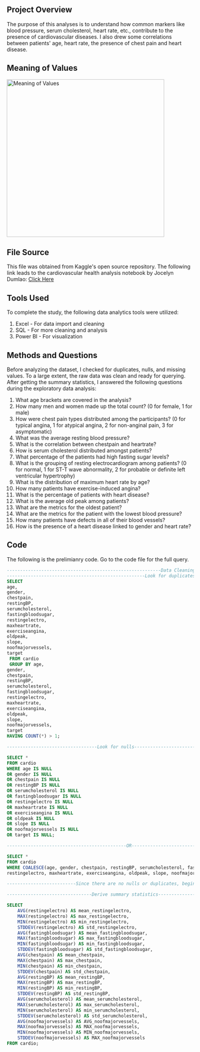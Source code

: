 ## Project Overview
The purpose of this analyses is to understand how common markers like blood pressure, serum cholesterol, heart rate, etc., contribute to the presence of cardiovascular diseases. I also drew some correlations between patients' age, heart rate, the presence of chest pain and heart disease.

## Meaning of Values
<img width="424" alt="Meaning of Values" src="https://github.com/user-attachments/assets/5c576a1b-862b-435f-8c6c-88a0644bae22">


## File Source
This file was obtained from Kaggle's open source repository. The following link leads to the cardiovascular health analysis notebook by Jocelyn Dumlao: [Click Here](https://www.kaggle.com/code/jocelyndumlao/cardiovascular-health-analysis/notebook#%EF%AE%A9%D9%A8%D9%80%E2%9D%A4%EF%B8%8F%EF%AE%A9%D9%A8%D9%80%EF%AE%A9%EF%AE%A9Exploratory-Data-Analysis-(EDA)%F0%9F%93%8A)

## Tools Used
To complete the study, the following data analytics tools were utilized:
1. Excel - For data import and cleaning
2. SQL - For more cleaning and analysis
3. Power BI - For visualization

## Methods and Questions
Before analyzing the dataset, I checked for duplicates, nulls, and missing values. To a large extent, the raw data was clean and ready for querying. After getting the summary statistics, I answered the following questions during the exploratory data analysis:
1. What age brackets are covered in the analysis?
2. How many men and women made up the total count? (0 for female, 1 for male)
3. How were chest pain types distributed among the participants? (0 for typical angina, 1 for atypical angina, 2 for non-anginal pain, 3 for asymptomatic)
4. What was the average resting blood pressure?
5. What is the correlation between chestpain and heartrate?
6. How is serum cholesterol distributed amongst patients?
7. What percentage of the patients had high fasting sugar levels?
8. What is the grouping of resting electrocardiogram among patients? (0 for normal, 1 for ST-T wave abnormality, 2 for probable or definite left ventricular hypertrophy)
9. What is the distribution of maximum heart rate by age?
10. How many patients have exercise-induced angina?
11. What is the percentage of patients with heart disease?
12. What is the average old peak among patients?
13. What are the metrics for the oldest patient?
14. What are the metrics for the patient with the lowest blood pressure?
15. How many patients have defects in all of their blood vessels?
16. How is the presence of a heart disease linked to gender and heart rate?

## Code
The following is the prelimianry code. Go to the code file for the full query.
```sql
----------------------------------------------------------Data Cleaning--------------------------------------------------------------------
----------------------------------------------------Look for duplicates--------------------------------------------------------------------
SELECT 
age,
gender,
chestpain,
restingBP,
serumcholesterol,
fastingbloodsugar,
restingelectro, 
maxheartrate,
exerciseangina,
oldpeak,
slope,
noofmajorvessels,
target
 FROM cardio
 GROUP BY age,
gender,
chestpain,
restingBP,
serumcholesterol,
fastingbloodsugar,
restingelectro, 
maxheartrate,
exerciseangina,
oldpeak,
slope,
noofmajorvessels,
target
HAVING COUNT(*) > 1;

----------------------------------Look for nulls---------------------------------------------------------------------------------------

SELECT * 
FROM cardio
WHERE age IS NULL
OR gender IS NULL
OR chestpain IS NULL
OR restingBP IS NULL
OR serumcholesterol IS NULL
OR fastingbloodsugar IS NULL
OR restingelectro IS NULL
OR maxheartrate IS NULL
OR exerciseangina IS NULL
OR oldpeak IS NULL
OR slope IS NULL
OR noofmajorvessels IS NULL
OR target IS NULL;

---------------------------------------------OR-------------------------------------------------------------------------------------------

SELECT * 
FROM cardio
WHERE COALESCE(age, gender, chestpain, restingBP, serumcholesterol, fastingbloodsugar, 
restingelectro, maxheartrate, exerciseangina, oldpeak, slope, noofmajorvessels, target) IS NULL;

--------------------------Since there are no nulls or duplicates, begin EDA----------------------------------------------------------------

--------------------------------Derive summary statistics----------------------------------------------------------------------------------

SELECT 
    AVG(restingelectro) AS mean_restingelectro,
    MAX(restingelectro) AS max_restingelectro,
    MIN(restingelectro) AS min_restingelectro,
    STDDEV(restingelectro) AS std_restingelectro,
    AVG(fastingbloodsugar) AS mean_fastingbloodsugar,
    MAX(fastingbloodsugar) AS max_fastingbloodsugar,
    MIN(fastingbloodsugar) AS min_fastingbloodsugar,
    STDDEV(fastingbloodsugar) AS std_fastingbloodsugar,
    AVG(chestpain) AS mean_chestpain,
    MAX(chestpain) AS max_chestpain,
    MIN(chestpain) AS min_chestpain,
    STDDEV(chestpain) AS std_chestpain,
    AVG(restingBP) AS mean_restingBP,
    MAX(restingBP) AS max_restingBP,
    MIN(restingBP) AS min_restingBP,
    STDDEV(restingBP) AS std_restingBP,
    AVG(serumcholesterol) AS mean_serumcholesterol,
    MAX(serumcholesterol) AS max_serumcholesterol,
    MIN(serumcholesterol) AS min_serumcholesterol,
    STDDEV(serumcholesterol) AS std_serumcholesterol,
    AVG(noofmajorvessels) AS AVG_noofmajorvessels,
    MAX(noofmajorvessels) AS MAX_noofmajorvessels,
    MIN(noofmajorvessels) AS MIN_noofmajorvessels,
    STDDEV(noofmajorvessels) AS MAX_noofmajorvessels
FROM cardio;
```
